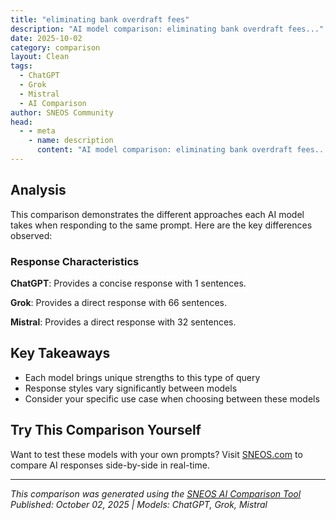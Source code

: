 ```yaml
---
title: "eliminating bank overdraft fees"
description: "AI model comparison: eliminating bank overdraft fees..."
date: 2025-10-02
category: comparison
layout: Clean
tags:
  - ChatGPT
  - Grok
  - Mistral
  - AI Comparison
author: SNEOS Community
head:
  - - meta
    - name: description
      content: "AI model comparison: eliminating bank overdraft fees..."
---
```


<ChatComparison
  title="eliminating bank overdraft fees"
  prompt="eliminating bank overdraft fees"
  :responses='{
    "ChatGPT": "Error calling OpenAI API.",
    "Grok": "Eliminating bank overdraft fees can be approached in different ways, depending on whether you\u0027re looking at personal strategies to avoid them or advocating for systemic changes to banking policies. Below, I\u0027ll cover both perspectives with actionable insights.\n\n### **Personal Strategies to Avoid Overdraft Fees**\nOverdraft fees are typically charged when you spend more money than you have in your checking account. Here are practical steps to minimize or eliminate these fees on an individual level:\n\n1. **Track Your Balance Regularly**:\n   - Use your bank\u2019s mobile app or online banking to monitor your account balance daily.\n   - Set up low-balance alerts to get notifications via email or text when your balance dips below a certain threshold.\n\n2. **Create a Budget**:\n   - Use budgeting tools or apps (like Mint or YNAB) to plan your expenses and avoid overspending.\n   - Keep a small buffer (e.g., $50\u2013$100) in your account to cover unexpected charges.\n\n3. **Opt Out of Overdraft Protection**:\n   - Many banks automatically enroll customers in overdraft protection, which allows transactions to go through even if you don\u2019t have enough funds, triggering a fee. You can opt out, meaning transactions will be declined instead of incurring a fee.\n   - Contact your bank to confirm your overdraft settings. Note that opting out may result in declined debit card purchases or checks if funds are insufficient.\n\n4. **Link a Backup Account**:\n   - Connect your checking account to a savings account or credit card for overdraft protection. Instead of a fee, funds will be transferred from the linked account to cover the shortfall (though some banks may charge a small transfer fee, often lower than overdraft fees).\n   - Ensure the backup account has sufficient funds to avoid additional fees or interest (if using a credit card).\n\n5. **Switch to a No-Fee Bank or Account**:\n   - Some banks and credit unions offer accounts with no overdraft fees as a policy. Examples include:\n     - **Ally Bank**: Automatically declines transactions at no charge if funds are insufficient.\n     - **Capital One 360 Checking**: No overdraft fees; offers options to decline transactions or transfer funds from a linked account for free.\n     - **Chime**: A fintech option with no traditional overdraft fees, offering a \u201CSpotMe\u201D feature that covers small overdrafts (up to a limit) for eligible users.\n   - Research online-only banks or local credit unions, as they often have lower or no fees compared to traditional big banks.\n\n6. **Schedule Payments Strategically**:\n   - Align bill payments with your payday to ensure funds are available.\n   - Avoid scheduling multiple payments on the same day if your balance is tight.\n\n7. **Negotiate with Your Bank**:\n   - If you\u2019re hit with an overdraft fee, call your bank and politely ask for a refund, especially if it\u2019s a rare occurrence or you\u2019re a long-term customer. Many banks waive fees as a one-time courtesy.\n\n### **Systemic Efforts to Eliminate Overdraft Fees**\nIf you\u2019re interested in broader change\u2014either as a consumer advocate, policymaker, or concerned citizen\u2014here are key points about eliminating overdraft fees on a larger scale, along with recent developments and challenges:\n\n1. **Understanding the Issue**:\n   - Overdraft fees disproportionately affect lower-income individuals who live paycheck to paycheck. According to the Consumer Financial Protection Bureau (CFPB), banks collected over $15 billion in overdraft fees in 2019, often from a small percentage of customers who incur multiple fees annually.\n   - Fees can be as high as $35 per transaction, and multiple fees can stack up in a single day, exacerbating financial stress.\n\n2. **Recent Industry and Regulatory Changes**:\n   - **Bank Policy Shifts**: Some major banks have started reducing or eliminating overdraft fees in response to public pressure and competition. For example:\n     - Bank of America reduced its overdraft fee from $35 to $10 in 2022 and eliminated non-sufficient funds (NSF) fees.\n     - Wells Fargo and Chase have introduced 24-hour grace periods or reduced fee caps.\n   - **CFPB Actions**: Under Director Rohit Chopra, the CFPB has prioritized cracking down on \u201Cjunk fees,\u201D including overdraft charges. In 2021\u20132023, the agency issued guidance encouraging banks to rethink overdraft practices and has explored rules to classify excessive fees as unfair practices under federal law.\n   - **Legislative Proposals**: Some U.S. lawmakers have proposed bills like the Overdraft Protection Act, which would limit fees or require clearer disclosures, though progress has been slow.\n\n3. **Advocacy for Change**:\n   - Support or join consumer advocacy groups like the Center for Responsible Lending or Consumer Reports, which push for banking reforms.\n   - Write to your representatives to support legislation capping or banning overdraft fees.\n   - Promote awareness by sharing information about fee-free banking options and the impact of overdraft fees on vulnerable populations.\n\n4. **Challenges to Elimination**:\n   - **Bank Revenue**: Overdraft fees are a significant revenue source for banks, especially smaller ones. Replacing this income stream (e.g., with higher account maintenance fees) could create new consumer costs.\n   - **Consumer Behavior**: Some argue that fees deter overspending, though evidence suggests they often trap people in cycles of debt rather than correct behavior.\n   - **Regulatory Pushback**: Banking industry lobbying can slow or block reforms, as seen with past resistance to fee transparency rules.\n\n5. **Alternative Models**:\n   - Encourage banks to adopt grace periods, free overdraft buffers (e.g., covering small shortfalls up to $50 without a fee), or real-time balance alerts as standard features.\n   - Push for fintech innovations that prioritize user-friendly, low-cost banking without reliance on penalty fees.\n\n### **Conclusion**\nOn a personal level, eliminating overdraft fees is achievable by monitoring spending, opting out of overdraft programs, or switching to fee-free accounts. Systemically, progress is underway with some banks and regulators taking steps to reduce or eliminate fees, but full elimination requires sustained consumer advocacy and policy change. If you\u2019re looking for immediate action, start with reviewing your bank\u2019s policies and exploring no-fee alternatives. For broader impact, consider engaging with advocacy efforts or supporting regulatory reforms.\n\nIf you have a specific context\u2014like a particular bank, financial situation, or policy proposal\u2014let me know, and I can dive deeper!",
    "Mistral": "Eliminating bank overdraft fees can be a significant financial relief for many consumers. Overdraft fees occur when a bank allows a transaction to go through even if there are insufficient funds in the account, but then charges a fee for this service. Here are some steps you can take to avoid or eliminate overdraft fees:\n\n### 1. **Opt Out of Overdraft Protection**\n   - **Contact Your Bank**: Ask your bank to opt out of overdraft protection. This means that transactions will be declined if there are insufficient funds, preventing overdraft fees.\n   - **Understand the Risks**: Be aware that opting out may result in declined transactions, which could lead to other issues like returned check fees or declined debit card transactions.\n\n### 2. **Monitor Your Account Balance**\n   - **Regular Checks**: Regularly check your account balance to ensure you have enough funds to cover your transactions.\n   - **Alerts**: Set up low balance alerts through your bank\u0027s mobile app or online banking platform. This will notify you when your balance falls below a certain threshold.\n\n### 3. **Use Budgeting Tools**\n   - **Budgeting Apps**: Use budgeting apps like Mint, You Need A Budget (YNAB), or Personal Capital to track your spending and ensure you stay within your budget.\n   - **Manual Tracking**: Keep a manual ledger or spreadsheet to track your income and expenses.\n\n### 4. **Link to a Savings Account**\n   - **Automatic Transfers**: Link your checking account to a savings account. If you overdraw your checking account, funds can be automatically transferred from your savings account to cover the overdraft, often with a lower fee.\n\n### 5. **Consider a Line of Credit**\n   - **Overdraft Line of Credit**: Some banks offer an overdraft line of credit, which is a loan that covers overdrafts. This can be a more cost-effective option than paying overdraft fees.\n\n### 6. **Switch to a Bank with No Overdraft Fees**\n   - **Research Banks**: Look for banks or credit unions that do not charge overdraft fees. Some financial institutions offer accounts with no overdraft fees or provide a grace period before charging fees.\n   - **Compare Options**: Compare different banking options to find one that best suits your needs and financial habits.\n\n### 7. **Use Prepaid Cards**\n   - **Prepaid Debit Cards**: Consider using prepaid debit cards, which can only be used up to the amount loaded onto the card, eliminating the risk of overdraft fees.\n\n### 8. **Emergency Fund**\n   - **Build an Emergency Fund**: Maintain an emergency fund to cover unexpected expenses, reducing the likelihood of overdrawing your account.\n\n### 9. **Automate Payments**\n   - **Scheduled Payments**: Automate your bill payments to ensure they are paid on time and avoid overdrafts due to forgotten payments.\n\n### 10. **Communicate with Your Bank**\n   - **Negotiate Fees**: If you do incur overdraft fees, contact your bank to see if they can waive the fees, especially if it\u0027s a one-time occurrence.\n\nBy taking these steps, you can significantly reduce or eliminate the risk of incurring overdraft fees, helping you maintain better control over your finances."
  }'
  published-date="12:37"
/>

## Analysis

This comparison demonstrates the different approaches each AI model takes when responding to the same prompt. Here are the key differences observed:

### Response Characteristics

**ChatGPT**: Provides a concise response with 1 sentences. 

**Grok**: Provides a direct response with 66 sentences. 

**Mistral**: Provides a direct response with 32 sentences. 

## Key Takeaways

- Each model brings unique strengths to this type of query
- Response styles vary significantly between models
- Consider your specific use case when choosing between these models

## Try This Comparison Yourself

Want to test these models with your own prompts? Visit [SNEOS.com](https://sneos.com) to compare AI responses side-by-side in real-time.

---

*This comparison was generated using the [SNEOS AI Comparison Tool](https://sneos.com)*
*Published: October 02, 2025 | Models: ChatGPT, Grok, Mistral*
